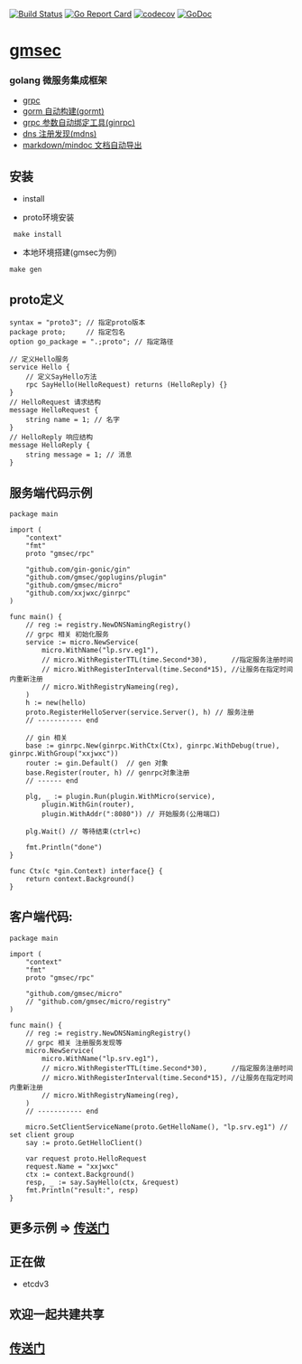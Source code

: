 [![Build Status](https://travis-ci.org/xxjwxc/gmsec.svg?branch=master)](https://travis-ci.org/xxjwxc/gmsec)
[![Go Report Card](https://goreportcard.com/badge/github.com/xxjwxc/gmsec)](https://goreportcard.com/report/github.com/xxjwxc/gmsec)
[![codecov](https://codecov.io/gh/xxjwxc/gmsec/branch/master/graph/badge.svg)](https://codecov.io/gh/xxjwxc/gmsec)
[![GoDoc](https://godoc.org/github.com/xxjwxc/gmsec?status.svg)](https://godoc.org/github.com/xxjwxc/gmsec)


# [gmsec](https://github.com/gmsec/gmsec)


### golang 微服务集成框架 

- [grpc](https://github.com/grpc/grpc-go)
- [gorm 自动构建(gormt)](https://github.com/xxjwxc/gormt)
- [grpc 参数自动绑定工具(ginrpc)](https://github.com/xxjwxc/ginrpc)
- [dns 注册发现(mdns)](https://github.com/asim/mdns)
- [markdown/mindoc 文档自动导出](https://github.com/grpc)


## 安装

- install

- proto环境安装

```
 make install 
```

- 本地环境搭建(gmsec为例)

```
make gen
```

## proto定义

```
syntax = "proto3"; // 指定proto版本
package proto;     // 指定包名
option go_package = ".;proto"; // 指定路径

// 定义Hello服务
service Hello {
    // 定义SayHello方法
    rpc SayHello(HelloRequest) returns (HelloReply) {}
}
// HelloRequest 请求结构
message HelloRequest {
    string name = 1; // 名字
}
// HelloReply 响应结构
message HelloReply {
    string message = 1; // 消息
}
```

## 服务端代码示例

```
package main

import (
	"context"
	"fmt"
	proto "gmsec/rpc"

	"github.com/gin-gonic/gin"
	"github.com/gmsec/goplugins/plugin"
	"github.com/gmsec/micro"
	"github.com/xxjwxc/ginrpc"
)

func main() {
	// reg := registry.NewDNSNamingRegistry()
	// grpc 相关 初始化服务
	service := micro.NewService(
		micro.WithName("lp.srv.eg1"),
		// micro.WithRegisterTTL(time.Second*30),      //指定服务注册时间
		// micro.WithRegisterInterval(time.Second*15), //让服务在指定时间内重新注册
		// micro.WithRegistryNameing(reg),
	)
	h := new(hello)
	proto.RegisterHelloServer(service.Server(), h) // 服务注册
	// ----------- end

	// gin 相关
	base := ginrpc.New(ginrpc.WithCtx(Ctx), ginrpc.WithDebug(true), ginrpc.WithGroup("xxjwxc"))
	router := gin.Default()  // gen 对象
	base.Register(router, h) // genrpc对象注册
	// ------ end

	plg, _ := plugin.Run(plugin.WithMicro(service),
		plugin.WithGin(router),
		plugin.WithAddr(":8080")) // 开始服务(公用端口)

	plg.Wait() // 等待结束(ctrl+c)

	fmt.Println("done")
}

func Ctx(c *gin.Context) interface{} {
	return context.Background()
}
```

## 客户端代码:

```
package main

import (
	"context"
	"fmt"
	proto "gmsec/rpc"

	"github.com/gmsec/micro"
	// "github.com/gmsec/micro/registry"
)

func main() {
	// reg := registry.NewDNSNamingRegistry()
	// grpc 相关 注册服务发现等
	micro.NewService(
		micro.WithName("lp.srv.eg1"),
		// micro.WithRegisterTTL(time.Second*30),      //指定服务注册时间
		// micro.WithRegisterInterval(time.Second*15), //让服务在指定时间内重新注册
		// micro.WithRegistryNameing(reg),
	)
	// ----------- end

	micro.SetClientServiceName(proto.GetHelloName(), "lp.srv.eg1") // set client group
	say := proto.GetHelloClient()

	var request proto.HelloRequest
	request.Name = "xxjwxc"
	ctx := context.Background()
	resp, _ := say.SayHello(ctx, &request)
	fmt.Println("result:", resp)
}
```

## 更多示例 => [传送门](https://github.com/gmsec/gmsec/tree/master/gmsec)

## 正在做
- etcdv3


## 欢迎一起共建共享

## [传送门](https://github.com/gmsec)